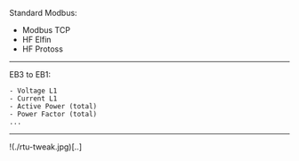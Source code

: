 Standard Modbus:

- Modbus TCP
- HF Elfin
- HF Protoss

<hr>

EB3 to EB1:

```
- Voltage L1
- Current L1
- Active Power (total)
- Power Factor (total)
...
```

<hr>

!(./rtu-tweak.jpg)[..]
